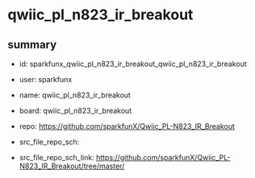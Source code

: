 # qwiic_pl_n823_ir_breakout
 
## summary 
* id: sparkfunx_qwiic_pl_n823_ir_breakout_qwiic_pl_n823_ir_breakout
* user: sparkfunx
* name: qwiic_pl_n823_ir_breakout
* board: qwiic_pl_n823_ir_breakout
* repo: https://github.com/sparkfunX/Qwiic_PL-N823_IR_Breakout



* src_file_repo_sch: 
* src_file_repo_sch_link: https://github.com/sparkfunX/Qwiic_PL-N823_IR_Breakout/tree/master/




